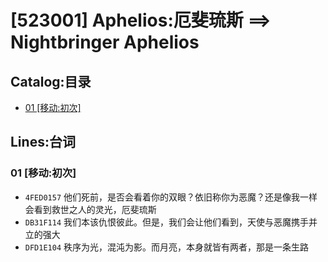 # [523001] Aphelios:厄斐琉斯 ==> Nightbringer Aphelios
## Catalog:目录
* [01 [移动:初次]](#01-移动初次)
## Lines:台词
### **01 [移动:初次]**
- `4FED0157` 他们死前，是否会看着你的双眼？依旧称你为恶魔？还是像我一样会看到救世之人的灵光，厄斐琉斯
- `DB31F114` 我们本该仇恨彼此。但是，我们会让他们看到，天使与恶魔携手并立的强大
- `DFD1E104` 秩序为光，混沌为影。而月亮，本身就皆有两者，那是一条生路